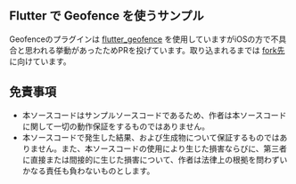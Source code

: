## Flutter で Geofence を使うサンプル

Geofenceのプラグインは [flutter_geofence](https://pub.dev/packages/flutter_geofence) を使用していますがiOSの方で不具合と思われる挙動があったためPRを投げています。取り込まれるまでは [fork先](https://github.com/katsuyax/flutter_geofence/tree/fix-ios-enter-and-exit-notification) に向けています。

## 免責事項

- 本ソースコードはサンプルソースコードであるため、作者は本ソースコードに関して一切の動作保証をするものではありません。
- 本ソースコードで発生した結果、および生成物について保証するものではありません。また、本ソースコードの使用により生じた損害ならびに、第三者に直接または間接的に生じた損害について、作者は法律上の根拠を問わずいかなる責任も負わないものとします。